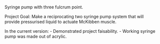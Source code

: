 Syringe pump with three fulcrum point.

Project Goal: Make a reciprocating two syringe pump system that will provide pressurised liquid to actuate McKibben muscle.

In the current version:
	- Demonstrated project faisability.
	- Working syringe pump was made out of acrylic.